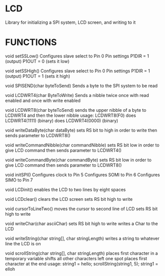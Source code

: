 LCD
===

Library for initializing a SPI system, LCD screen, and writing to it

FUNCTIONS
=========

void setSSLow() Configures 
  slave select to Pin 0 
  Pin settings P1DIR = 1 (output) 
  P1OUT = 0 (sets it low)

void setSSHigh() 
  Configures slave select to Pin 0 
  Pin settings P1DIR = 1 (output) 
  P1OUT = 1 (sets it high)

void SPISEND(char byteToSend) 
  Sends a byte to the SPI system to be read

void LCDWRT4(char ByteToWrite) 
  Sends a nibble twice 
  once with read enabled and once with write enabled

void LCDWRT8(char byteToSend) 
  sends the upper nibble of a byte to LCDWRT4 and then the lower nibble 
  usage: 
    LCDWRT8(F0) does LCDWRT4(1111) (binary) 
    does LCDWRT4(0000) (binary)

void writeDataByte(char dataByte) 
  sets RS bit to high in order to write 
  then sends parameter to LCDWRT8()

void writeCommandNibble(char commandNibble) 
  sets RS bit low in order to give LCD command 
  then sends parameter to LCDWRT4()

void writeCommandByte(char commandByte) 
  sets RS bit low in order to give LCD command 
  then sends parameter to LCDWRT8()

void initSPI() 
  Configures clock to Pin 5 
  Configures SOMI to Pin 6 
  Configures SIMO to Pin 7

void LCDinit() 
  enables the LCD to two lines by eight spaces

void LCDclear() 
  clears the LCD screen
  sets RS bit high to write

void cursorToLineTwo() 
  moves the cursor to second line of LCD
  sets RS bit high to write

void writeChar(char asciiChar)
  sets RS bit high to write
  writes a Char to the LCD

void writeString(char string[], char stringLength) 
  writes a string to whatever line the LCD is on

void scrollString(char string[], char stringLength) 
  places first character in a temporary variable 
  shifts all other characters left one spot 
  places first character at the end 
  usage: 
    string1 = hello; 
    scrollString(string1, 5); 
    string1 = elloh
